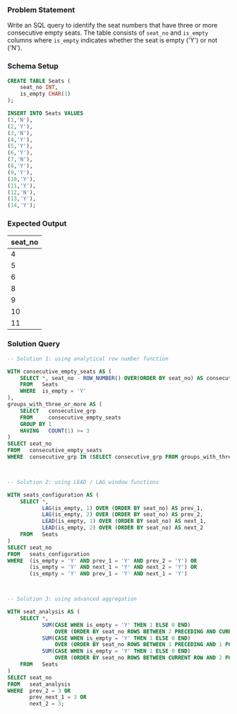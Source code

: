 ### Problem Statement

Write an SQL query to identify the seat numbers that have three or more consecutive empty seats. The table consists of `seat_no` and `is_empty` columns where `is_empty` indicates whether the seat is empty ('Y') or not ('N').

### Schema Setup

```sql
CREATE TABLE Seats (
    seat_no INT,
    is_empty CHAR(1)
);

INSERT INTO Seats VALUES
(1,'N'),
(2,'Y'),
(3,'N'),
(4,'Y'),
(5,'Y'),
(6,'Y'),
(7,'N'),
(8,'Y'),
(9,'Y'),
(10,'Y'),
(11,'Y'),
(12,'N'),
(13,'Y'),
(14,'Y');
```

### Expected Output

seat_no |
--|
4 |
5 |
6 |
8 |
9 |
10 |
11 |

### Solution Query

```sql
-- Solution 1: using analytical row number function

WITH consecutive_empty_seats AS (
    SELECT *, seat_no - ROW_NUMBER() OVER(ORDER BY seat_no) AS consecutive_grp
    FROM   Seats
    WHERE  is_empty = 'Y'
),
groups_with_three_or_more AS (
    SELECT   consecutive_grp
    FROM     consecutive_empty_seats
    GROUP BY 1
    HAVING   COUNT(1) >= 3
)
SELECT seat_no 
FROM   consecutive_empty_seats 
WHERE  consecutive_grp IN (SELECT consecutive_grp FROM groups_with_three_or_more)



-- Solution 2: using LEAD / LAG window functions

WITH seats_configuration AS (
    SELECT *,
           LAG(is_empty, 1) OVER (ORDER BY seat_no) AS prev_1,
           LAG(is_empty, 2) OVER (ORDER BY seat_no) AS prev_2,
           LEAD(is_empty, 1) OVER (ORDER BY seat_no) AS next_1,
           LEAD(is_empty, 2) OVER (ORDER BY seat_no) AS next_2
    FROM   Seats
)
SELECT seat_no
FROM   seats_configuration
WHERE  (is_empty = 'Y' AND prev_1 = 'Y' AND prev_2 = 'Y') OR
       (is_empty = 'Y' AND next_1 = 'Y' AND next_2 = 'Y') OR
       (is_empty = 'Y' AND prev_1 = 'Y' AND next_1 = 'Y')



-- Solution 3: using advanced aggregation

WITH seat_analysis AS (
    SELECT *,
           SUM(CASE WHEN is_empty = 'Y' THEN 1 ELSE 0 END) 
               OVER (ORDER BY seat_no ROWS BETWEEN 2 PRECEDING AND CURRENT ROW) AS prev_2,
           SUM(CASE WHEN is_empty = 'Y' THEN 1 ELSE 0 END) 
               OVER (ORDER BY seat_no ROWS BETWEEN 1 PRECEDING AND 1 FOLLOWING) AS prev_next_1,
           SUM(CASE WHEN is_empty = 'Y' THEN 1 ELSE 0 END) 
               OVER (ORDER BY seat_no ROWS BETWEEN CURRENT ROW AND 2 FOLLOWING) AS next_2
    FROM   Seats
)
SELECT seat_no
FROM   seat_analysis
WHERE  prev_2 = 3 OR
       prev_next_1 = 3 OR 
       next_2 = 3;
```